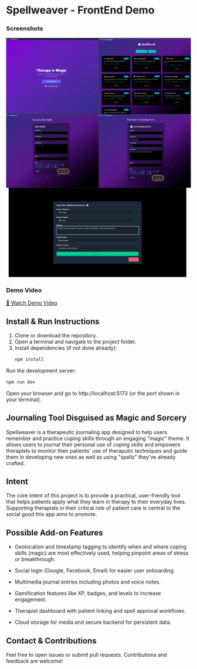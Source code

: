 # Spellweaver - FrontEnd Demo

### Screenshots
![Spellbook UI](src/assets/screenshots.png)


### Demo Video
[🎥 Watch Demo Video](https://www.loom.com/share/43ee586df1ef43d8ac9518b307bf1619?sid=d32a6f25-d563-4e5d-acae-c69cec4ce53a)

## Install & Run Instructions

1. Clone or download the repository.  
2. Open a terminal and navigate to the project folder.  
3. Install dependencies (if not done already):  
   ```bash
   npm install

Run the development server:
```bash
npm run dev
```
Open your browser and go to http://localhost:5173 (or the port shown in your terminal).

## Journaling Tool Disguised as Magic and Sorcery
Spellweaver is a therapeutic journaling app designed to help users remember and practice coping skills through an engaging "magic" theme. It allows users to journal their personal use of coping skills and empowers therapists to monitor their patients' use of theraputic techniques and guide them in developing new ones as well as using "spells" they've already crafted.

## Intent
The core intent of this project is to provide a practical, user-friendly tool that helps patients apply what they learn in therapy to their everyday lives. Supporting therapists in their critical role of patient care is central to the social good this app aims to promote.

## Possible Add-on Features
- Geolocation and timestamp tagging to identify when and where coping skills (magic) are most effectively used, helping pinpoint areas of stress or breakthrough.

- Social login (Google, Facebook, Email) for easier user onboarding.

- Multimedia journal entries including photos and voice notes.

- Gamification features like XP, badges, and levels to increase engagement.

- Therapist dashboard with patient linking and spell approval workflows.

- Cloud storage for media and secure backend for persistent data.

## Contact & Contributions
Feel free to open issues or submit pull requests. Contributions and feedback are welcome!











